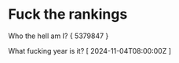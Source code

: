 # Fuck the rankings

Who the hell am I?
{ 5379847 }

What fucking year is it?
[ 2024-11-04T08:00:00Z ]
